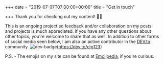 +++
date = "2019-07-07T07:00:00+00:00"
title = "Get in touch"

+++
Thank you for checking out my content! 👍🏾

This is an ongoing project so feedback and/or collaboration on my posts and projects is much appreciated. If you have any other questions about other topics, you're welcome to share that as well. In addition to other forms of social media seen below, I am also an active contributor in the [DEV.to](https://dev.to/ctg123) community.
![dev-badge](/img/blog-photos/dev-badge.png)(https://dev.to/ctg123)

P.S. - The emojis on my site can be found at [Emojipedia](https://emojipedia.org/), if you're curious.